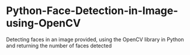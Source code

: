 # Python-Face-Detection-in-Image-using-OpenCV
Detecting faces in an image provided, using the OpenCV library in Python and returning the number of faces detected
